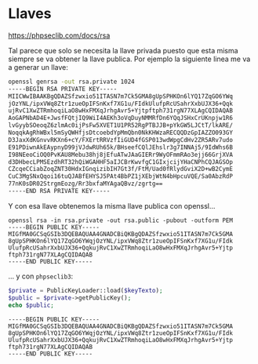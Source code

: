 # Llaves
https://phpseclib.com/docs/rsa

Tal parece que solo se necesita la llave privada puesto que esta misma siempre se va obtener la llave publica.
Por ejemplo la siguiente linea me va a generar un llave:
```bash
openssl genrsa -out rsa.private 1024
-----BEGIN RSA PRIVATE KEY-----
MIICWwIBAAKBgQDAZSfzwxio51ITASN7m7Ck5GMA8gUpSPHKOn6lYQ17ZqGO6YWq
jOzYNL/ipxVWq8Ztr1zueOpIFSnKxf7XG1u/FIdkUlufpRcUSahrXxbUJX36+Qqk
ujRvC1XwZTRmhoqiLaO8wHxFMXqJrhgAvr5+Yjtpftph731rgN77XLAgCQIDAQAB
AoGAPNbAD4E+JwsfFQtjIQ9WiI4AEKh3oVqDuyNMMRfDn6YQqJSHxCrUKnpjw1R6
lvGyybSOeoqZ6zlmAc0ijPsFw5XVET1U1PR52RgPTBJJB+pYkGW5LJCtT/lkARE/
NoqqkAgRhWBxl5mSyQWHfjsDtcoebdYpMmQbn0NkKHWzaRECQQDzGpIAZZO093GY
D3JaxXdKGnvvRKXn6+cY/FXErtRRVzfIiGUD4fGSP013wdWpgCdHv2ZR5ARv7udo
E91PDiwnAkEAypnyD99jVJdwRUh65k/BHseefCQlJEhslr3g7INNAj5/9IdWhs6B
I98NEeoCiOQ0PvKAU8Mebu38hj8jEfuATwJAaGIERr9WyOFmmRAo3ejj66GrjXVA
d3DHbecLPMSEzdhRT32hQiWGAHHF5aIJCBrKwvfgC1GIxjcijYHaCNPhCQJAGSOp
CZcqeCCiabZoqZNT30HdxIGnqizibIH7Gt3f/FtM/Uad0fRlydGviX2D+wB2CymE
CuC3MgSNxQqoi16tuQJABfEHYSJ5PAt4BbPZ1jXEbjWtN4bHpcuVQE/Sa0AbzRdP
77nK0sDR02StrgmEozg/Rr3bxfaMYAgaQBvz/zgrtg==
-----END RSA PRIVATE KEY-----
```

Y con esa llave obtenemos la misma llave publica con openssl...
```
openssl rsa -in rsa.private -out rsa.public -pubout -outform PEM
-----BEGIN PUBLIC KEY-----
MIGfMA0GCSqGSIb3DQEBAQUAA4GNADCBiQKBgQDAZSfzwxio51ITASN7m7Ck5GMA
8gUpSPHKOn6lYQ17ZqGO6YWqjOzYNL/ipxVWq8Ztr1zueOpIFSnKxf7XG1u/FIdk
UlufpRcUSahrXxbUJX36+QqkujRvC1XwZTRmhoqiLaO8wHxFMXqJrhgAvr5+Yjtp
ftph731rgN77XLAgCQIDAQAB
-----END PUBLIC KEY-----
```
... y con `phpseclib3`:
```php
$private = PublicKeyLoader::load($keyTexto);
$public = $private->getPublicKey();
echo $public;
```
```
-----BEGIN PUBLIC KEY-----
MIGfMA0GCSqGSIb3DQEBAQUAA4GNADCBiQKBgQDAZSfzwxio51ITASN7m7Ck5GMA
8gUpSPHKOn6lYQ17ZqGO6YWqjOzYNL/ipxVWq8Ztr1zueOpIFSnKxf7XG1u/FIdk
UlufpRcUSahrXxbUJX36+QqkujRvC1XwZTRmhoqiLaO8wHxFMXqJrhgAvr5+Yjtp
ftph731rgN77XLAgCQIDAQAB
-----END PUBLIC KEY-----
```